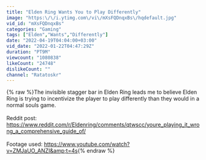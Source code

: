 ```yaml
---
title: "Elden Ring Wants You to Play Differently"
image: "https:\/\/i.ytimg.com\/vi\/mXsFQDnqxBs\/hqdefault.jpg"
vid_id: "mXsFQDnqxBs"
categories: "Gaming"
tags: ["Elden","Wants","Differently"]
date: "2022-04-19T04:04:00+03:00"
vid_date: "2022-01-22T04:47:29Z"
duration: "PT9M"
viewcount: "1080838"
likeCount: "24748"
dislikeCount: ""
channel: "Ratatoskr"
---
```

{% raw %}The invisible stagger bar in Elden Ring leads me to believe Elden Ring is trying to incentivize the player to play differently than they would in a normal souls game.<br /><br />Reddit post: <a rel="nofollow" target="blank" href="https://www.reddit.com/r/Eldenring/comments/qtwscc/youre_playing_it_wrong_a_comprehensive_guide_of/">https://www.reddit.com/r/Eldenring/comments/qtwscc/youre_playing_it_wrong_a_comprehensive_guide_of/</a><br /><br />Footage used: <a rel="nofollow" target="blank" href="https://www.youtube.com/watch?v=ZMJaUO_ANZI&amp;t=4s">https://www.youtube.com/watch?v=ZMJaUO_ANZI&amp;t=4s</a>{% endraw %}
